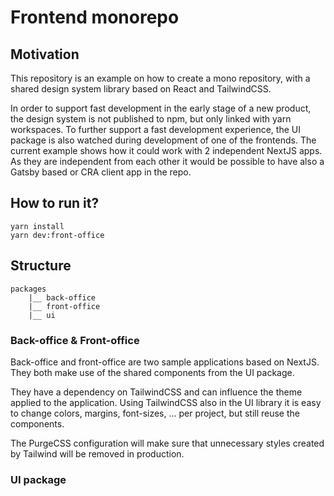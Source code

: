 Frontend monorepo
=================

## Motivation

This repository is an example on how to create a mono repository, with a shared design system library based on React and TailwindCSS.

In order to support fast development in the early stage of a new product, the design system is not published to npm, but only linked with yarn workspaces. To further support a fast development experience, the UI package is also watched during development of one of the frontends. The current example shows how it could work with 2 independent NextJS apps. As they are independent from each other it would be possible to have also a Gatsby based or CRA client app in the repo.

## How to run it?

```
yarn install
yarn dev:front-office
```


## Structure

```
packages
    |__ back-office
    |__ front-office
    |__ ui
```

### Back-office & Front-office

Back-office and front-office are two sample applications based on NextJS. They both make use of the shared components from the UI package.

They have a dependency on TailwindCSS and can influence the theme applied to the application. Using TailwindCSS also in the UI library it is easy to change colors, margins, font-sizes, ... per project, but still reuse the components.

The PurgeCSS configuration will make sure that unnecessary styles created by Tailwind will be removed in production.

### UI package
